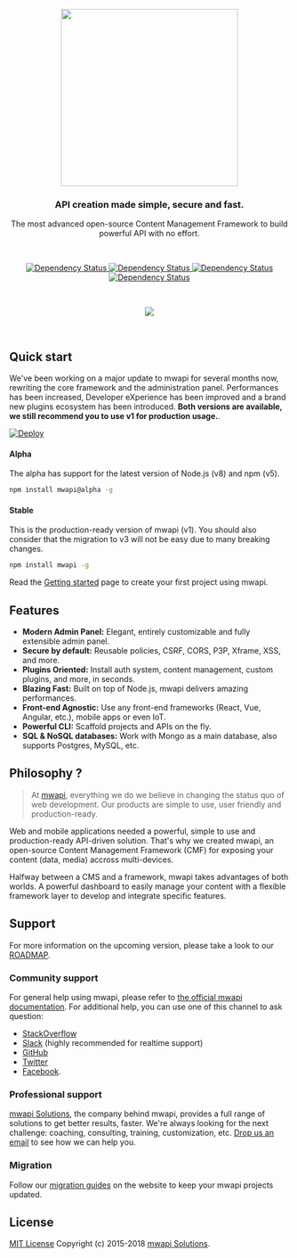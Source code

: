 <p align="center"><img src="https://blog.mwapi.io/content/images/2017/10/logo.png" width="318px" /></p>
<h3 align="center">API creation made simple, secure and fast.</h3>
<p align="center">The most advanced open-source Content Management Framework to build powerful API with no effort.</p>
<br />
<p align="center">
  <a href="https://www.npmjs.org/package/mwapi">
    <img src="https://img.shields.io/npm/v/mwapi.svg" alt="Dependency Status" />
  </a>
  <a href="https://www.npmjs.org/package/mwapi">
    <img src="https://img.shields.io/npm/dm/mwapi.svg" alt="Dependency Status" />
  </a>
  <a href="https://travis-ci.org/mwapi/mwapi">
    <img src="https://travis-ci.org/mwapi/mwapi.svg?branch=master" alt="Dependency Status" />
  </a>
  <a href="http://slack.mwapi.io">
    <img src="http://mwapi-slack.herokuapp.com/badge.svg" alt="Dependency Status" />
  </a>
</p>

<br>

<p align="center"><img src="https://blog.mwapi.io/content/images/2017/10/Github-Preview.png" /></p>

<br>

## Quick start

We've been working on a major update to mwapi for several months now, rewriting the core framework and the administration panel. Performances has been increased, Developer eXperience has been improved and a brand new plugins
ecosystem has been introduced. **Both versions are available, we still recommend you to use v1 for production usage.**.

<a href="https://heroku.com/deploy?template=https://github.com/mwapi/mwapi-heroku-app">
  <img src="https://www.herokucdn.com/deploy/button.svg" alt="Deploy">
</a>

#### Alpha

The alpha has support for the latest version of Node.js (v8) and npm (v5).
```bash
npm install mwapi@alpha -g
```

#### Stable
This is the production-ready version of mwapi (v1). You should also consider that the migration to v3 will not be easy due to many breaking changes.
```bash
npm install mwapi -g
```

Read the [Getting started](https://mwapi.io/getting-started) page to create your first project using mwapi.

## Features

- **Modern Admin Panel:**
  Elegant, entirely customizable and fully extensible admin panel.
- **Secure by default:** Reusable policies, CSRF, CORS, P3P, Xframe, XSS, and more.
- **Plugins Oriented:** Install auth system, content management, custom plugins, and more, in seconds.
- **Blazing Fast:** Built on top of Node.js, mwapi delivers amazing performances.
- **Front-end Agnostic:** Use any front-end frameworks (React, Vue, Angular, etc.), mobile apps or even IoT.
- **Powerful CLI:** Scaffold projects and APIs on the fly.
- **SQL & NoSQL databases:** Work with Mongo as a main database, also supports Postgres, MySQL, etc.

## Philosophy ?

> At [mwapi](https://mwapi.io), everything we do we believe in changing the status quo of web development. Our products are simple to use, user friendly and production-ready.

Web and mobile applications needed a powerful, simple to use and production-ready API-driven solution. That's why we created mwapi, an open-source Content Management Framework (CMF) for exposing your content (data, media) accross multi-devices.

Halfway between a CMS and a framework, mwapi takes advantages of both worlds. A powerful dashboard to easily manage your content with a flexible framework layer to develop and integrate specific features.

## Support

For more information on the upcoming version, please take a look to our [ROADMAP](ROADMAP.md).

### Community support

For general help using mwapi, please refer to [the official mwapi documentation](https://mwapi.io/documentation/). For additional help, you can use one of this channel to ask question:

- [StackOverflow](http://stackoverflow.com/questions/tagged/mwapi)
- [Slack](http://slack.mwapi.io) (highly recommended for realtime support)
- [GitHub](https://github.com/mwapi/mwapi)
- [Twitter](https://twitter.com/mwapijs)
- [Facebook](https://www.facebook.com/mwapi-616063331867161).

### Professional support

[mwapi Solutions](https://mwapi.io), the company behind mwapi, provides a full range of solutions to get better results, faster. We're always looking for the next challenge: coaching, consulting, training, customization, etc. [Drop us an email](mailto:support@mwapi.io) to see how we can help you.

### Migration

Follow our [migration guides](https://mwapi.io/documentation/migration/migration-guide.html) on the website to keep your mwapi projects updated.

## License

[MIT License](LICENSE.md) Copyright (c) 2015-2018 [mwapi Solutions](https://mwapi.io/).
